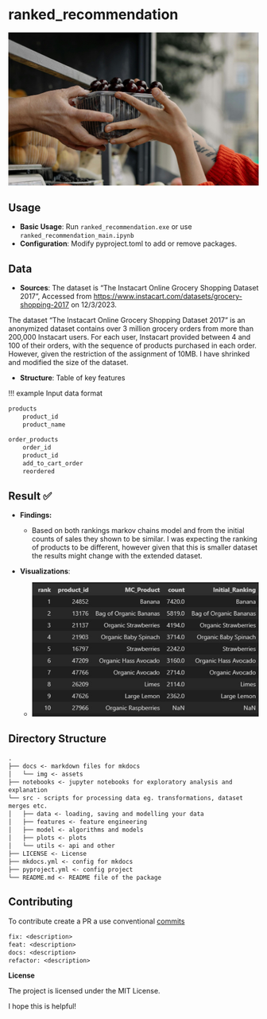ranked_recommendation
==============
![ranked_recommendation_Logo.png](img/suggest_item.jpg)

## Usage
- **Basic Usage**: Run `ranked_recommendation.exe` or use `ranked_recommendation_main.ipynb`
- **Configuration**: Modify pyproject.toml to add or remove packages.

## Data
- **Sources**: The dataset is “The Instacart Online Grocery Shopping Dataset 2017”, Accessed from https://www.instacart.com/datasets/grocery-shopping-2017 on 12/3/2023.

The dataset “The Instacart Online Grocery Shopping Dataset 2017” is an anonymized dataset contains over 3 million grocery orders from more than 200,000 Instacart users.
For each user, Instacart provided between 4 and 100 of their orders, with the sequence of products purchased in each order. However, given the restriction of the assignment of 10MB. I have shrinked and modified the size of the dataset.

- **Structure**: Table of key features

!!! example
    Input data format

```
products
    product_id
    product_name
```
```
order_products
    order_id
    product_id
    add_to_cart_order
    reordered
```


## Result ✅

 - **Findings:**
   - Based on both rankings markov chains model and from the initial counts of sales they shown to be similar.
   I was expecting the ranking of products to be different, however given that this is smaller dataset the results might change with the extended dataset.


- **Visualizations**:
  - ![Results](\img\rankingscomp.jpg)


## Directory Structure


    .
    ├── docs <- markdown files for mkdocs
    │   └── img <- assets
    ├── notebooks <- jupyter notebooks for exploratory analysis and explanation
    └── src - scripts for processing data eg. transformations, dataset merges etc.
    │   ├── data <- loading, saving and modelling your data
    │   ├── features <- feature engineering
    │   ├── model <- algorithms and models
    │   ├── plots <- plots
    │   └── utils <- api and other
    ├── LICENSE <- License
    ├── mkdocs.yml <- config for mkdocs
    ├── pyproject.yml <- config project
    └── README.md <- README file of the package

## Contributing

To contribute create a PR a use conventional [commits](https://www.conventionalcommits.org/en/v1.0.0/#summary)

```
fix: <description>
feat: <description>
docs: <description>
refactor: <description>
```

**License**

The project is licensed under the MIT License.

I hope this is helpful!

